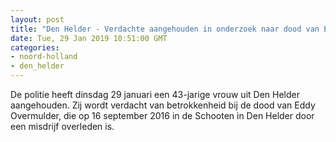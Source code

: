 ```yaml
---
layout: post
title: "Den Helder - Verdachte aangehouden in onderzoek naar dood van Eddy Overmulder"
date: Tue, 29 Jan 2019 10:51:00 GMT
categories: 
- noord-holland 
- den_helder 
---
```


De politie heeft dinsdag 29 januari een 43-jarige vrouw uit Den Helder aangehouden. Zij wordt verdacht van betrokkenheid bij de dood van Eddy Overmulder, die op 16 september 2016 in de Schooten in Den Helder door een misdrijf overleden is.
